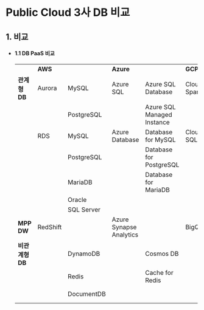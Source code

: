 # Public Cloud 3사 DB 비교
    

## 1. 비교

* #### 1.1 DB PaaS 비교

    <table>
        <tr>
            <td></td>
            <td colspan="2"><b>AWS</b></td>
            <td colspan="2"><b>Azure</b></td>
            <td colspan="2"><b>GCP</b></td>
        </tr>
        <tr>
            <td><b>관계형 DB</b></td>
            <td>Aurora</td>
            <td>MySQL</td>        
            <td>Azure SQL</td>
            <td>Azure SQL Database</td>
            <td>Cloud Spanner</td>
            <td></td>
        </tr>
        <tr>
            <td></td>
            <td></td>
            <td>PostgreSQL</td>        
            <td></td>
            <td>Azure SQL Managed Instance</td>
            <td></td>
            <td></td>
        </tr>
    <tr>
            <td></td>
            <td>RDS</td>
            <td>MySQL</td>        
            <td>Azure Database</td>
            <td>Database for MySQL</td>
            <td>Cloud SQL</td>
            <td>MySQL</td>
        </tr>
    <tr>
            <td></td>
            <td></td>
            <td>PostgreSQL</td>        
            <td></td>
            <td>Database for PostgreSQL</td>
            <td></td>
            <td>PostgreSQL</td>
        </tr>
    <tr>
            <td></td>
            <td></td>
            <td>MariaDB</td>        
            <td></td>
            <td>Database for MariaDB</td>
            <td></td>
            <td>SQL Server</td>
        </tr>
    <tr>
            <td></td>
            <td></td>
            <td>Oracle</td>        
            <td></td>
            <td></td>
            <td></td>
            <td></td>
        </tr>
    <tr>
            <td></td>
            <td></td>
            <td>SQL Server</td>        
            <td></td>
            <td></td>
            <td></td>
            <td></td>
        </tr>
    <tr>
            <td><b>MPP DW</b></td>
            <td>RedShift</td>
            <td></td>        
            <td>Azure Synapse Analytics</td>
            <td></td>
            <td>BigQuery</td>
            <td></td>
        </tr>    
    <tr>
            <td><b>비관계형 DB</b></td>
            <td></td>
            <td>DynamoDB</td>        
            <td></td>
            <td>Cosmos DB</td>
            <td></td>
            <td>Filestore</td>
        </tr>  
    <tr>
            <td></td>
            <td></td>
            <td>Redis</td>        
            <td></td>
            <td>Cache for Redis</td>
            <td></td>
            <td>Memorystore</td>
        </tr>  
    <tr>
            <td></td>
            <td></td>
            <td>DocumentDB</td>        
            <td></td>
            <td></td>
            <td></td>
            <td>Cloud Bigtable</td>
        </tr>     
    </table>
